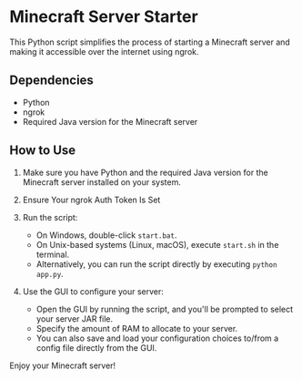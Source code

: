 # Minecraft Server Starter

This Python script simplifies the process of starting a Minecraft server and making it accessible over the internet using ngrok.

## Dependencies
- Python
- ngrok
- Required Java version for the Minecraft server

## How to Use
1. Make sure you have Python and the required Java version for the Minecraft server installed on your system.

2. Ensure Your ngrok Auth Token Is Set

3. Run the script:
   - On Windows, double-click `start.bat`.
   - On Unix-based systems (Linux, macOS), execute `start.sh` in the terminal.
   - Alternatively, you can run the script directly by executing `python app.py`.

4. Use the GUI to configure your server:
   - Open the GUI by running the script, and you'll be prompted to select your server JAR file.
   - Specify the amount of RAM to allocate to your server.
   - You can also save and load your configuration choices to/from a config file directly from the GUI.

Enjoy your Minecraft server!